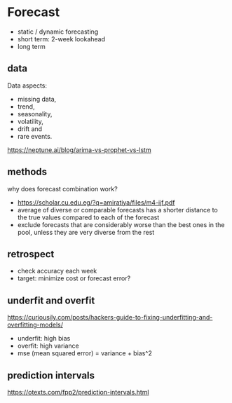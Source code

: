 # Forecast
- static / dynamic forecasting
- short term: 2-week lookahead
- long term

## data
Data aspects:
- missing data,
- trend,
- seasonality,
- volatility,
- drift and
- rare events.

https://neptune.ai/blog/arima-vs-prophet-vs-lstm

## methods
why does forecast combination work?
- https://scholar.cu.edu.eg/?q=amiratiya/files/m4-ijf.pdf
- average of diverse or comparable forecasts has a shorter distance to the true values compared to each of the forecast
- exclude forecasts that are considerably worse than the best ones in the pool, unless they are very diverse from the rest

## retrospect
- check accuracy each week
- target: minimize cost or forecast error?

## underfit and overfit
https://curiousily.com/posts/hackers-guide-to-fixing-underfitting-and-overfitting-models/

- underfit: high bias
- overfit: high variance
- mse (mean squared error) = variance + bias^2

## prediction intervals
https://otexts.com/fpp2/prediction-intervals.html
